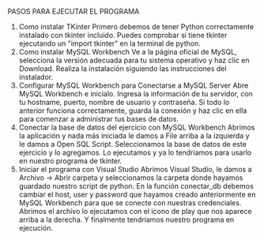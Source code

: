 PASOS PARA EJECUTAR EL PROGRAMA
1. Como instalar TKinter
  Primero debemos de tener Python correctamente instalado con tkinter incluido. Puedes comprobar si tiene tkinter ejecutando un "import tkinter" en la terminal de python.
2. Como instalar MySQL Workbench
   Ve a la página oficial de MySQL, selecciona la versión adecuada para tu sistema operativo y haz clic en Download.
   Realiza la instalación siguiendo las instrucciones del instalador.
3. Configurar MySQL Workbench para Conectarse a MySQL Server
   Abre MySQL Workbench e inicialo.
   Ingresa la información de tu servidor, con tu hostname, puerto, nombre de usuario y contraseña.
   Si todo lo anterior funciona correctamente, guarda la conexión y haz clic en ella para comenzar a administrar tus bases de datos.
4. Conectar la base de datos del ejercicio con MySQL Workbench
   Abrimos la aplicación y nada más iniciada le damos a File arriba a la izquierda y le damos a Open SQL Script.
   Seleccionamos la base de datos de este ejercicio y lo agregamos.
   Lo ejecutamos y ya lo tendriamos para usarlo en nuestro programa de tkinter.
5. Iniciar el programa con Visual Studio
   Abrimos Visual Studio, le damos a Archivo -> Abrir carpeta y seleccionamos la carpeta donde hayamos guardado nuestro script de python.
   En la función conectar_db debemos cambiar el host, user y password que hayamos creado anteriormente en MySQL Workbench para que se conecte con nuestras credenciales.
   Abrimos el archivo lo ejecutamos con el icono de play que nos aparece arriba a la derecha.
   Y finalmente tendríamos nuestro programa en ejecución.
